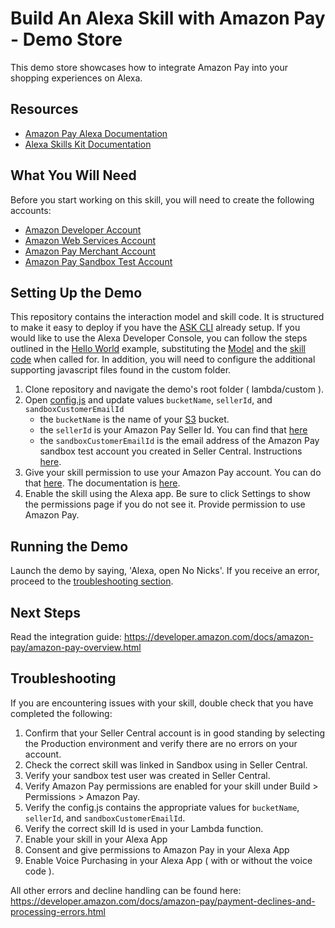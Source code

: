 # Build An Alexa Skill with Amazon Pay - Demo Store
This demo store showcases how to integrate Amazon Pay into your shopping experiences on Alexa.

## Resources
* [Amazon Pay Alexa Documentation](https://developer.amazon.com/docs/amazon-pay/amazon-pay-overview.html)
* [Alexa Skills Kit Documentation](https://ask-sdk-for-nodejs.readthedocs.io/en/latest/)

## What You Will Need
Before you start working on this skill, you will need to create the following accounts:
*  [Amazon Developer Account](http://developer.amazon.com/alexa)
*  [Amazon Web Services Account](http://aws.amazon.com/)
*  [Amazon Pay Merchant Account](https://pay.amazon.com/us)
*  [Amazon Pay Sandbox Test Account](https://www.youtube.com/watch?v=m5teEFRZB8A)

## Setting Up the Demo
This repository contains the interaction model and skill code. It is structured to make it easy to deploy if you have the [ASK CLI](https://developer.amazon.com/docs/smapi/quick-start-alexa-skills-kit-command-line-interface.html) already setup. If you would like to use the Alexa Developer Console, you can follow the steps outlined in the [Hello World](https://github.com/alexa/skill-sample-nodejs-hello-world) example, substituting the [Model](./models/en-US.json) and the [skill code](./lambda/custom/index.js) when called for. In addition, you will need to configure the additional supporting javascript files found in the custom folder.

1. Clone repository and navigate the demo's root folder ( lambda/custom ).
1. Open [config.js](./lambda/custom/config.js) and update values `bucketName`, `sellerId`, and `sandboxCustomerEmailId`
   * the `bucketName` is the name of your [S3](https://aws.amazon.com/s3/) bucket.
   * the `sellerId` is your Amazon Pay Seller Id. You can find that [here](https://youtu.be/oHp4Hv5_MBA?t=38)
   * the `sandboxCustomerEmailId` is the email address of the Amazon Pay sandbox test account you created in Seller Central. Instructions [here](https://www.youtube.com/watch?v=m5teEFRZB8A).
1. Give your skill permission to use your Amazon Pay account. You can do that [here](https://sellercentral.amazon.com/external-payments/integration/alexa/). The documentation is [here](https://developer.amazon.com/docs/amazon-pay/integrate-skill-with-amazon-pay-v2.html).
1. Enable the skill using the Alexa app. Be sure to click Settings to show the permissions page if you do not see it. Provide permission to use Amazon Pay.

## Running the Demo
Launch the demo by saying, 'Alexa, open No Nicks'. If you receive an error, proceed to the [troubleshooting section](#troubleshooting).

## Next Steps
Read the integration guide: https://developer.amazon.com/docs/amazon-pay/amazon-pay-overview.html

## Troubleshooting

If you are encountering issues with your skill, double check that you have completed the following:

1. Confirm that your Seller Central account is in good standing by selecting the Production environment and verify there are no errors on your account.
1. Check the correct skill was linked in Sandbox using in Seller Central.
1. Verify your sandbox test user was created in Seller Central.
1. Verify Amazon Pay permissions are enabled for your skill under Build > Permissions > Amazon Pay.
1. Verify the config.js contains the appropriate values for `bucketName`, `sellerId`, and `sandboxCustomerEmailId`.
1. Verify the correct skill Id is used in your Lambda function.
1. Enable your skill in your Alexa App
1. Consent and give permissions to Amazon Pay in your Alexa App
1. Enable Voice Purchasing in your Alexa App ( with or without the voice code ).

All other errors and decline handling can be found here: https://developer.amazon.com/docs/amazon-pay/payment-declines-and-processing-errors.html